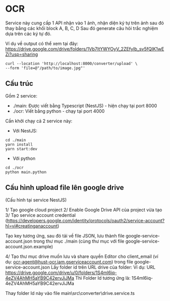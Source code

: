 # OCR
 
Service này cung cấp 1 API nhận vào 1 ảnh, nhận diện ký tự trên ảnh sau đó thay bằng các khối block A, B, C, D
Sau đó generate câu hỏi trắc nghiệm dựa trên các ký tự đó.

Ví dụ về output có thể xem tại đây: https://drive.google.com/drive/folders/1Vb7ItYWYOyV_2ZEfyIb_sv5fQIK1wEZi?usp=sharing

```
curl --location 'http://localhost:8000/converter/upload' \
--form 'file=@"/path/to/image.jpg"'
```

## Cấu trúc

Gồm 2 service:
- ./main: Được viết bằng Typescript (NestJS) - hiện chạy tại port 8000
- ./ocr: Viết bằng python - chạy tại port 4000

Cần khởi chạy cả 2 service này:
- Với NestJS: 
```
cd ./main 
yarn install
yarn start:dev
```
- Với python
```
cd ./ocr 
python main.python
```


## Cấu hình upload file lên google drive
(Cấu hình tại service NestJS)

1/ Tạo google cloud project
2/ Enable Google Drive API của project vừa tạo
3/ Tạo service account credential 
(https://developers.google.com/identity/protocols/oauth2/service-account?hl=vi#creatinganaccount)

Tạo key tương ứng, sau đó tải về file JSON, lưu thành file google-service-account.json trong thư mục ./main (cùng thư mục với file  google-service-account.json.example)

4/ Tạo thư mục drive muốn lưu và share quyền Editor cho client_email (ví dụ: ocr-agent@hust-ocr.iam.gserviceaccount.com) trong file google-service-account.json
Lấy folder id trên URL drive của folder:
Ví dụ: 
URL https://drive.google.com/drive/u/0/folders/1S4ml6iq-4eZV4AhMH5aYB9C42ervJiJMa
Thì Folder Id tương ứng là: 1S4ml6iq-4eZV4AhMH5aYB9C42ervJiJMa

Thay folder Id này vào file main\src\converter\drive.service.ts


